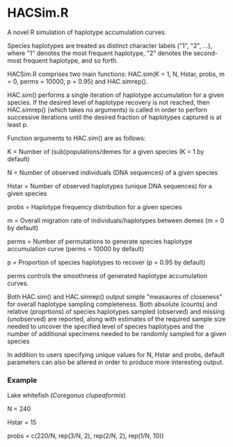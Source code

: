 # HACSim.R

A novel R simulation of haplotype accumulation curves.

Species haplotypes are treated as distinct character labels ("1", "2", ...), where "1" denotes the most frequent haplotype, "2" denotes the second-most frequent haplotype, and so forth.

HACSim.R comprises two main functions: HAC.sim(K = 1, N, Hstar, probs, m = 0, perms = 10000, p = 0.95) and HAC.simrep().

HAC.sim() performs a single iteration of haplotype accumulation for a given species. If the desired level of haplotype recovery is not reached, then HAC.simrep() (which takes no arguments) is called in order to perforn successive iterations until the desired fraction of haplotypes captured is at least p.

Function arguments to HAC.sim() are as follows:

K = Number of (sub)populations/demes for a given species (K = 1 by default)

N = Number of observed individuals (DNA sequences) of a given species 

Hstar = Number of observed haplotypes (unique DNA sequences) for a given species

probs = Haplotype frequency distribution for a given species

m = Overall migration rate of individuals/haplotypes between demes (m = 0 by default)

perms = Number of permutations to generate species haplotype accumulation curve (perms = 10000 by default)

p = Proportion of species haplotypes to recover (p = 0.95 by default)

perms controls the smoothness of generated haplotype accumulation curves. 

Both HAC.sim() and HAC.simrep() output simple "measaures of closeness" for overall haplotype sampling completeness. Both absolute (counts) and relative (proprtions) of species haplotypes sampled (observed) and missing (unobserved) are reported, along with estimates of the required sample size needed to uncover the specified level of species haplotypes and the number of additional specimens needed to be randomly sampled for a given species 

In addition to users specifying unique values for N, Hstar and probs, default parameters can also be altered in order to produce more interesting output. 

### Example ###

Lake whitefish (*Coregonus clupeaformis*)

 N = 240
 
 Hstar = 15
 
 probs = c(220/N, rep(3/N, 2), rep(2/N, 2), rep(1/N, 10))
